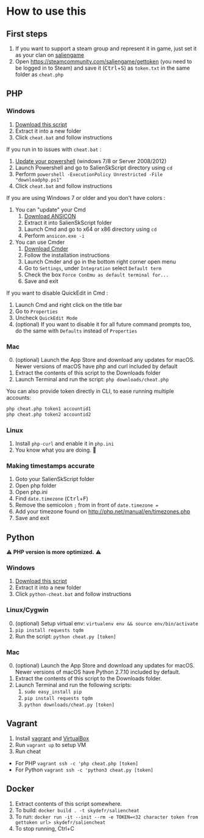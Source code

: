 # How to use this

## First steps

1. If you want to support a steam group and represent it in game, just set it as your clan on [saliengame](https://steamcommunity.com/saliengame/play)
2. Open https://steamcommunity.com/saliengame/gettoken (you need to be logged in to Steam) and save it (<kbd>Ctrl</kbd>+<kbd>S</kbd>) as `token.txt` in the same folder as `cheat.php`

## PHP

### Windows

1. [Download this script](https://github.com/SkydeFR/SalienSkScript/archive/master.zip)
2. Extract it into a new folder
3. Click `cheat.bat` and follow instructions

If you run in to issues with `cheat.bat` :

1. [Update your powershell](https://www.microsoft.com/en-us/download/details.aspx?id=54616) (windows 7/8 or Server 2008/2012)
2. Launch Powershell and go to SalienSkScript directory using `cd`
3. Perform `powershell -ExecutionPolicy Unrestricted -File "downloadphp.ps1"`
3. Click `cheat.bat` and follow instructions

If you are using Windows 7 or older and you don't have colors :

1. You can "update" your Cmd
   1. [Download ANSICON](https://github.com/adoxa/ansicon/archive/master.zip)
   2. Extract it into SalienSkScript folder
   3. Launch Cmd and go to x64 or x86 directory using `cd`
   4. Perform `ansicon.exe -i`
2. You can use Cmder
   1. [Download Cmder](http://cmder.net)
   2. Follow the installation instructions
   3. Launch Cmder and go in the bottom right corner open menu
   4. Go to `Settings`, under `Integration` select `Default term`
   6. Check the box `Force ConEmu as default terminal for...`
   7. Save and exit

If you want to disable QuickEdit in Cmd :

1. Launch Cmd and right click on the title bar
2. Go to `Properties`
3. Uncheck `QuickEdit Mode`
4. (optional) If you want to disable it for all future command prompts too, do the same with `Defaults` instead of `Properties`

### Mac

0. (optional) Launch the App Store and download any updates for macOS. Newer versions of macOS have php and curl included by default
1. Extract the contents of this script to the Downloads folder
2. Launch Terminal and run the script: `php downloads/cheat.php`

You can also provide token directly in CLI, to ease running multiple accounts:
```bash
php cheat.php token1 accountid1
php cheat.php token2 accountid2
```

### Linux

1. Install `php-curl` and enable it in `php.ini`
2. You know what you are doing. 🐧

### Making timestamps accurate

1. Goto your SalienSkScript folder
2. Open php folder
3. Open php.ini
4. Find `date.timezone` (<kbd>Ctrl</kbd>+<kbd>F</kbd>)
5. Remove the semicolon `;` from in front of `date.timezone = `
6. Add your timezone found on http://php.net/manual/en/timezones.php
7. Save and exit


## Python

⚠ **PHP version is more optimized.** ⚠

### Windows

1. [Download this script](https://github.com/SkydeFR/SalienSkScript/archive/master.zip)
2. Extract it into a new folder
3. Click `python-cheat.bat` and follow instructions

### Linux/Cygwin

0. (optional) Setup virtual env: `virtualenv env && source env/bin/activate`
1. `pip install requests tqdm`
2. Run the script: `python cheat.py [token]`

### Mac

0. (optional) Launch the App Store and download any updates for macOS. Newer versions of macOS have Python 2.7.10 included by default.
1. Extract the contents of this script to the Downloads folder.
2. Launch Terminal and run the following scripts:
   1. `sudo easy_install pip`
   2. `pip install requests tqdm`
   3. `python downloads/cheat.py [token]`

## Vagrant

1. Install [vagrant](https://www.vagrantup.com/downloads.html) and [VirtualBox](https://www.virtualbox.org/wiki/Downloads)
2. Run `vagrant up` to setup VM
3. Run cheat
  * For PHP `vagrant ssh -c 'php cheat.php [token]`
  * For Python `vagrant ssh -c 'python3 cheat.py [token]`

## Docker
1. Extract contents of this script somewhere.
2. To build: `docker build . -t skydefr/saliencheat`
3. To run: `docker run -it --init --rm -e TOKEN=<32 character token from gettoken url> skydefr/saliencheat`
4. To stop running, Ctrl+C
